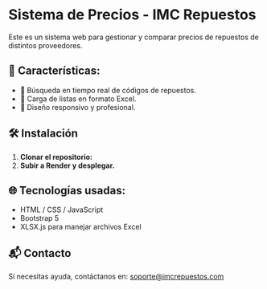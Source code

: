 # Sistema de Precios - IMC Repuestos

Este es un sistema web para gestionar y comparar precios de repuestos de distintos proveedores.

## 📌 Características:
- 🚀 Búsqueda en tiempo real de códigos de repuestos.
- 📂 Carga de listas en formato Excel.
- 🎨 Diseño responsivo y profesional.

## 🛠️ Instalación
1. **Clonar el repositorio:**
2. **Subir a Render y desplegar.**

## 🌐 Tecnologías usadas:
- HTML / CSS / JavaScript
- Bootstrap 5
- XLSX.js para manejar archivos Excel

## 📬 Contacto
Si necesitas ayuda, contáctanos en: soporte@imcrepuestos.com
